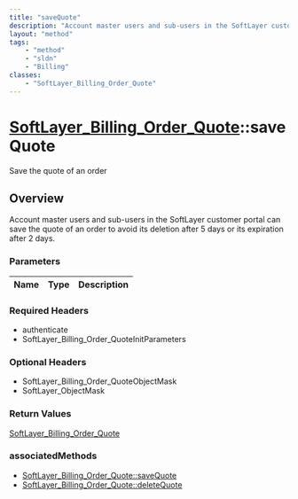 ```yaml
---
title: "saveQuote"
description: "Account master users and sub-users in the SoftLayer customer portal can save the quote of an order to avoid its deletion... "
layout: "method"
tags:
    - "method"
    - "sldn"
    - "Billing"
classes:
    - "SoftLayer_Billing_Order_Quote"
---
```

# [SoftLayer_Billing_Order_Quote](/reference/services/SoftLayer_Billing_Order_Quote)::saveQuote

Save the quote of an order


## Overview 
Account master users and sub-users in the SoftLayer customer portal can save the quote of an order to avoid its deletion after 5 days or its expiration after 2 days. 

### Parameters 
|Name | Type | Description |
| --- | --- | --- |


### Required Headers
* authenticate
* SoftLayer_Billing_Order_QuoteInitParameters

### Optional Headers
* SoftLayer_Billing_Order_QuoteObjectMask
* SoftLayer_ObjectMask

### Return Values
<a href='/reference/datatypes/SoftLayer_Billing_Order_Quote'>SoftLayer_Billing_Order_Quote </a>


### associatedMethods

*  [SoftLayer_Billing_Order_Quote::saveQuote](/reference/services/SoftLayer_Billing_Order_Quote/saveQuote )
*  [SoftLayer_Billing_Order_Quote::deleteQuote](/reference/services/SoftLayer_Billing_Order_Quote/deleteQuote )

